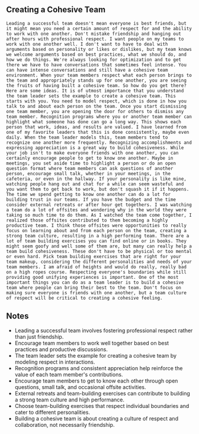 ## Creating a Cohesive Team
```
Leading a successful team doesn't mean everyone is best friends, but it might mean you need a certain amount of respect for and the ability to work with one another. Don't mistake friendship and hanging out after hours with professional respect. I want people on my teams to work with one another well. I don't want to have to deal with arguments based on personality or likes or dislikes, but my team knows we welcome arguments based on best practices, what we should do, and how we do things. We're always looking for optimization and to get there we have to have conversations that sometimes feel intense. You can have intense conversations and still have a cohesive team environment. When your team members respect what each person brings to the team and appropriately stands up for one another, you are seeing the fruits of having built a cohesive team. So how do you get there? Here are some ideas. It is of utmost importance that you understand the team leader sets the example to create a cohesive team. This starts with you. You need to model respect, which is done in how you talk to and about each person on the team. Once you start dismissing one team member, you are opening the door for others to dismiss any team member. Recognition programs where you or another team member can highlight what someone has done can go a long way. This shows each person that work, ideas, and results are valued. I have learned from one of my favorite leaders that this is done consistently, maybe even daily. When the team leader models this, team members tend to recognize one another more frequently. Recognizing accomplishments and expressing appreciation is a great way to build cohesiveness. While your job isn't to make everyone friends with one another, you can certainly encourage people to get to know one another. Maybe in meetings, you set aside time to highlight a person or do an open question format where team members can ask questions of another person, encourage small talk, whether in your meetings, in the cafeteria, or even in the hallway. If your personality is like mine, watching people hang out and chat for a while can seem wasteful and you want them to get back to work, but don't squash it if it happens. The time we spend getting to know one another can do a lot for building trust in our teams. If you have the budget and the time consider external retreats or after hour get togethers. I was watching a team do a lot of offsites and wondering why in the world they were taking so much time to do them. As I watched the team come together, I realized those offsites contributed to them becoming a highly productive team. I think those offsites were opportunities to really focus on learning about and from each person on the team, creating a strong team culture, resulting in a high performing team. There are a lot of team building exercises you can find online or in books. They might seem goofy and well some of them are, but many can really help a team build cohesiveness. These don't have to be physical or too mental or even hard. Pick team building exercises that are right for your team makeup, considering the different personalities and needs of your team members. I am afraid of heights and would do really, really bad on a high ropes course. Respecting everyone's boundaries while still providing good unifying experiences is important. One of the most important things you can do as a team leader is to build a cohesive team where people can bring their best to the team. Don't focus on making sure everyone is friends with one another, but a team culture of respect will be critical to creating a cohesive feeling.
```

## Notes
- Leading a successful team involves fostering professional respect rather than just friendship.
- Encourage team members to work well together based on best practices and productive discussions.
- The team leader sets the example for creating a cohesive team by modeling respect in interactions.
- Recognition programs and consistent appreciation help reinforce the value of each team member's contributions.
- Encourage team members to get to know each other through open questions, small talk, and occasional offsite activities.
- External retreats and team-building exercises can contribute to building a strong team culture and high performance.
- Choose team-building exercises that respect individual boundaries and cater to different personalities.
- Building a cohesive team is about creating a culture of respect and collaboration, not necessarily friendship.